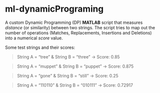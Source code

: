 # ml-dynamicPrograming
A custom Dynamic Programming (DP) **MATLAB** script that measures _distance_ (or similarity) between two strings.
The script tries to map out the number of operations (Matches, Replacements, Insertions and Deletions) into a numerical _score_ value.

Some test strings and their scores:
> String A = “tree” & String B = “three” -> Score: 0.85

> String A = “muppet” & String B = “puppet” -> Score: 0.875

> String A = “gone” & String B = “still” -> Score: 0.25

> String A = “110110” & String B = “010111” -> Score: 0.72917
